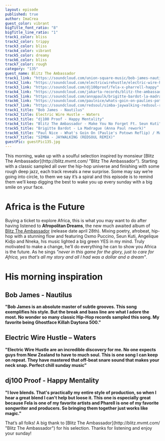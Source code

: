 ```yaml
---
layout: episode
published: true
author: ImaCrea
guest_color: vibrant
bigTitle_font_ratio: "8"
bigTitle_line_ratio: "1"
track1_color: bliss
track2_color: trippy
track3_color: bliss
track4_color: vibrant
track5_color: dreamy
track6_color: bliss
track7_color: rough
category: "135"
guest_name: Blitz The Ambassador
track1_link: "https://soundcloud.com/union-square-music/bob-james-nautilus"
track2_link: "https://soundcloud.com/electricwirehustle/electric-wire-hustle-waters"
track3_link: "https://soundcloud.com/dj100proof/fela-x-pharrell-happy"
track4_link: "https://soundcloud.com/jakarta-records/blitz-the-ambassador-make-you"
track5_link: "https://soundcloud.com/annapaulk/brigitte-bardot-la-madrague"
track6_link: "https://soundcloud.com/paulnice/whats-goin-on-paulies-potown"
track7_link: "https://soundcloud.com/redsoul/simba-jaywalking-redsoul-remix"
track1_title: "Bob James - Nautilus"
track2_title: Electric Wire Hustle – Waters
track3_title: "dj100 Proof - Happy Mentality"
track4_title: "Blitz The Ambassador - Make You No Forget Ft. Seun Kuti"
track5_title: "Brigitte Bardot - La Madrague (Anna Paul rework)"
track6_title: "Paul Nice - What's Goin On (Paulie's Potown Reflip) / Marvin Gaye"
track7_title: "SIMBA - JAYWALKING (REDSOUL REMIX)"
guestPic: guestPic135.jpg
---
```


<p id="introduction">
This morning, wake up with a soulful selection inspired by monsieur [Blitz The Ambassador](http://blitz.mvmt.com/ "Blitz The Ambassador"). Starting with a classic sampled all over the hip-hop universe and finishing with some rough deep jazz, each track reveals a new surprise. Some may say we’re going into circle, to them we say it’s a spiral and this episode is to remind them we’ll keep digging the best to wake you up every sunday with a big smile on your face.</p>

# Africa is the Future

Buying a ticket to explore Africa, this is what you may want to do after having listened to **Afropolitan Dreams**, the new much awaited album of [Blitz The Ambassador](http://blitz.mvmt.com/ "Blitz The Ambassador") (release date april 28th). Mixing poetry, afrobeat, hip-hop with a stunning flow and featuring Oxmo Puccino, Seun Kuti, Angelique Kidjo and Nneka, his music lighted a big green YES in my mind. Truly motivated to make a change, he’ll do everything he can to show you Africa is the future. As he sings _"never in this game for the glory, just to care for Africa, yes that’s all my story and all I had was a dollar and a dream"_.

# His morning inspiration

## Bob James - Nautilus
**"**Bob James is an absolute master of subtle grooves. This song exemplifies his style. But the break and bass line are what I adore the most. No wonder so many classic Hip-Hop records sampled this song. My favorite being Ghostface Killah Daytona 500.**"**

## Electric Wire Hustle – Waters
**"**Electric Wire Hustle are an incredible discovery for me. No one expects guys from New Zealand to have to much soul. This is one song I can keep on repeat. They have mastered that off-beat snare sound that makes your neck snap. Perfect chill sunday music**"**

## dj100 Proof - Happy Mentality
**"**I love blends. That's practically my entire style of production, so when I hear a great blend I can't help but loose it. This one is especially great because Fela is one of my favorite artists and Pharell is one of my favorite songwriter and producers. So bringing them together just works like magic.**"**

<p id="outroduction">
That’s all folks! A big thank to [Blitz The Ambassador](http://blitz.mvmt.com/ "Blitz The Ambassador") for his selection. Thanks for listening and enjoy your sunday!
</p>